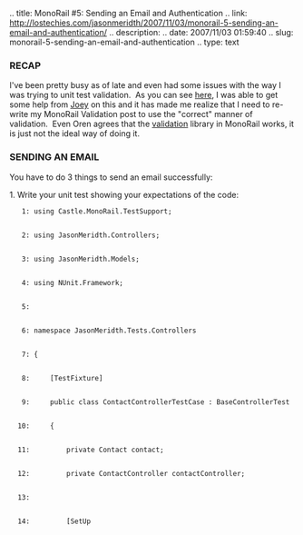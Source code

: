 .. title: MonoRail #5: Sending an Email and Authentication
.. link: http://lostechies.com/jasonmeridth/2007/11/03/monorail-5-sending-an-email-and-authentication/
.. description: 
.. date: 2007/11/03 01:59:40
.. slug: monorail-5-sending-an-email-and-authentication
.. type: text


### RECAP

I've been pretty busy as of late and even had some issues with the way I was trying to unit test validation.  As you can see [here](http://www.lostechies.com/blogs/joeydotnet/archive/2007/10/25/monorail-controller-test-analysis-problem-and-resolution.aspx), I was able to get some help from [Joey](http://www.lostechies.com/blogs/joeydotnet) on this and it has made me realize that I need to re-write my MonoRail Validation post to use the "correct" manner of validation.  Even Oren agrees that the [validation](http://www.ayende.com/Blog/archive/2007/10/21/The-IoC-mind-set-Validation.aspx) library in MonoRail works, it is just not the ideal way of doing it.

### SENDING AN EMAIL

You have to do 3 things to send an email successfully:

1\. Write your unit test showing your expectations of the code:
    
    
       1: using Castle.MonoRail.TestSupport;
    
    
       2: using JasonMeridth.Controllers;
    
    
       3: using JasonMeridth.Models;
    
    
       4: using NUnit.Framework;
    
    
       5:  
    
    
       6: namespace JasonMeridth.Tests.Controllers
    
    
       7: {
    
    
       8:     [TestFixture]
    
    
       9:     public class ContactControllerTestCase : BaseControllerTest
    
    
      10:     {
    
    
      11:         private Contact contact;
    
    
      12:         private ContactController contactController;
    
    
      13:  
    
    
      14:         [SetUp